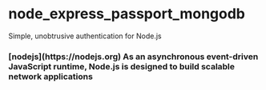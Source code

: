 # node_express_passport_mongodb

Simple, unobtrusive authentication for Node.js

<h3> [nodejs](https://nodejs.org) As an asynchronous event-driven JavaScript runtime, Node.js is designed to build scalable network applications</h3>
